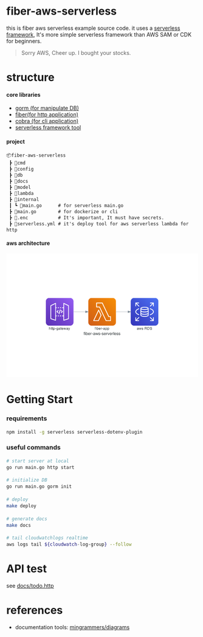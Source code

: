 # fiber-aws-serverless

this is fiber aws serverless example source code. it uses a [serverless framework](https://www.serverless.com/), It's more simple serverless framework than AWS SAM or CDK for beginners.

> Sorry AWS, Cheer up. I bought your stocks.

# structure

#### core libraries

- [gorm (for manipulate DB)](https://gorm.io/index.html)
- [fiber(for http application)](https://gofiber.io)
- [cobra (for cli application)](https://github.com/spf13/cobra)
- [serverless framework tool](https://www.serverless.com)

#### project

``` text
📦fiber-aws-serverless 
 ┣ 📂cmd
 ┣ 📂config
 ┣ 📂db
 ┣ 📂docs
 ┣ 📂model
 ┣ 📂lambda
 ┣ 📂internal
 ┃ ┗ 📜main.go      # for serverless main.go
 ┣ 📜main.go        # for dockerize or cli
 ┣ 📜.enc           # It's important, It must have secrets.
 ┣ 📜serverless.yml # it's deploy tool for aws serverless lambda for http
```

#### aws architecture

![aws architecture](./docs/aws_diagram.png)


# Getting Start

### requirements

``` bash
npm install -g serverless serverless-dotenv-plugin
```

### useful commands

``` bash
# start server at local
go run main.go http start

# initialize DB
go run main.go gorm init

# deploy
make deploy

# generate docs
make docs

# tail cloudwatchlogs realtime
aws logs tail ${cloudwatch-log-group} --follow

```

# API test

see [docs/todo.http](./docs/todo.http)



# references
- documentation tools: [mingrammers/diagrams](https://github.com/mingrammer/diagrams)